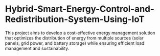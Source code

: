 # Hybrid-Smart-Energy-Control-and-Redistribution-System-Using-IoT
This project aims to develop a cost-effective energy management solution that optimizes the distribution of energy from multiple sources (solar panels, grid power, and battery storage) while ensuring efficient load management and sustainability. 
